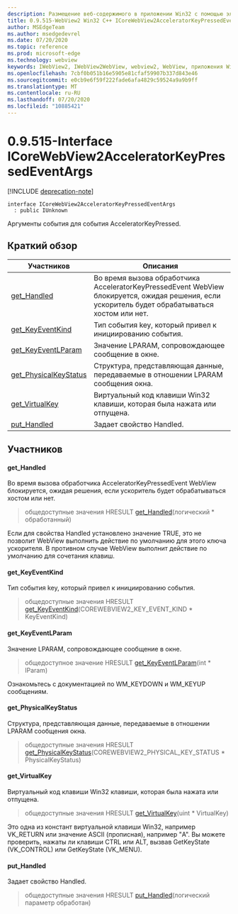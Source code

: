 ```yaml
---
description: Размещение веб-содержимого в приложении Win32 с помощью элемента управления Microsoft Edge WebView2
title: 0.9.515-WebView2 Win32 C++ ICoreWebView2AcceleratorKeyPressedEventArgs
author: MSEdgeTeam
ms.author: msedgedevrel
ms.date: 07/20/2020
ms.topic: reference
ms.prod: microsoft-edge
ms.technology: webview
keywords: IWebView2, IWebView2WebView, webview2, WebView, приложения Win32, Win32, EDGE, ICoreWebView2, ICoreWebView2Controller, элемент управления "веб-браузер", HTML Edge
ms.openlocfilehash: 7cbf0b051b16e5905e81cfaf59907b337d843e46
ms.sourcegitcommit: e0cb9e6f59f222fade6afa4829c59524a9a9b9ff
ms.translationtype: MT
ms.contentlocale: ru-RU
ms.lasthandoff: 07/20/2020
ms.locfileid: "10885421"
---
```

# 0.9.515-Interface ICoreWebView2AcceleratorKeyPressedEventArgs 

[!INCLUDE [deprecation-note](../../includes/deprecation-note.md)]

```
interface ICoreWebView2AcceleratorKeyPressedEventArgs
  : public IUnknown
```

Аргументы события для события AcceleratorKeyPressed.

## Краткий обзор

 Участников                        | Описания
--------------------------------|---------------------------------------------
[get_Handled](#get_handled) | Во время вызова обработчика AcceleratorKeyPressedEvent WebView блокируется, ожидая решения, если ускоритель будет обрабатываться хостом или нет.
[get_KeyEventKind](#get_keyeventkind) | Тип события key, который привел к инициированию события.
[get_KeyEventLParam](#get_keyeventlparam) | Значение LPARAM, сопровождающее сообщение в окне.
[get_PhysicalKeyStatus](#get_physicalkeystatus) | Структура, представляющая данные, передаваемые в отношении LPARAM сообщения окна.
[get_VirtualKey](#get_virtualkey) | Виртуальный код клавиши Win32 клавиши, которая была нажата или отпущена.
[put_Handled](#put_handled) | Задает свойство Handled.

## Участников

#### get_Handled 

Во время вызова обработчика AcceleratorKeyPressedEvent WebView блокируется, ожидая решения, если ускоритель будет обрабатываться хостом или нет.

> общедоступные значения HRESULT [get_Handled](#get_handled)(логический * обработанный)

Если для свойства Handled установлено значение TRUE, это не позволит WebView выполнить действие по умолчанию для этого ключа ускорителя. В противном случае WebView выполнит действие по умолчанию для сочетания клавиш.

#### get_KeyEventKind 

Тип события key, который привел к инициированию события.

> общедоступные значения HRESULT [get_KeyEventKind](#get_keyeventkind)(COREWEBVIEW2_KEY_EVENT_KIND * KeyEventKind)

#### get_KeyEventLParam 

Значение LPARAM, сопровождающее сообщение в окне.

> общедоступное значение HRESULT [get_KeyEventLParam](#get_keyeventlparam)(int * lParam)

Ознакомьтесь с документацией по WM_KEYDOWN и WM_KEYUP сообщениям.

#### get_PhysicalKeyStatus 

Структура, представляющая данные, передаваемые в отношении LPARAM сообщения окна.

> общедоступные значения HRESULT [get_PhysicalKeyStatus](#get_physicalkeystatus)(COREWEBVIEW2_PHYSICAL_KEY_STATUS * PhysicalKeyStatus)

#### get_VirtualKey 

Виртуальный код клавиши Win32 клавиши, которая была нажата или отпущена.

> общедоступные значения HRESULT [get_VirtualKey](#get_virtualkey)(uint * VirtualKey)

Это одна из констант виртуальной клавиши Win32, например VK_RETURN или значение ASCII (прописная), например "A". Вы можете проверить, нажаты ли клавиши CTRL или ALT, вызвав GetKeyState (VK_CONTROL) или GetKeyState (VK_MENU).

#### put_Handled 

Задает свойство Handled.

> общедоступные значения HRESULT [put_Handled](#put_handled)(логический параметр обработан)

